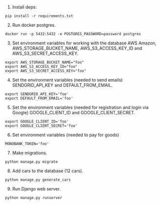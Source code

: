 1. Install deps:
```
pip install -r requirements.txt
```

2. Run docker postgres.
```
docker run -p 5432:5432 -e POSTGRES_PASSWORD=password postgres
```

3. Set environment variables for working with the database AWS Amazon,
AWS_STORAGE_BUCKET_NAME, AWS_S3_ACCESS_KEY_ID and AWS_S3_SECRET_ACCESS_KEY.
```
export AWS_STORAGE_BUCKET_NAME="foo"
export AWS_S3_ACCESS_KEY_ID="foo"
export AWS_S3_SECRET_ACCESS_KEY="foo"
```

4. Set the environment variables (needed to send emails)
SENDGRID_API_KEY and DEFAULT_FROM_EMAIL.
```
export SENDGRID_API_KEY='foo'
export DEFAULT_FROM_EMAIL='foo'
```

5. Set the environment variables (needed for registration and login via Google)
GOOGLE_CLIENT_ID and GOOGLE_CLIENT_SECRET.
```
export GOOGLE_CLIENT_ID='foo'
export GOOGLE_CLIENT_SECRET='foo'
```

6. Set environment variables (needed to pay for goods)
```
MONOBANK_TOKEN='foo'
```
7. Make migrations.
```
python manage.py migrate
```
8. Add cars to the database (12 cars).
```
python manage.py generate_cars
```

9. Run Django web server.
```
python manage.py runserver
```
